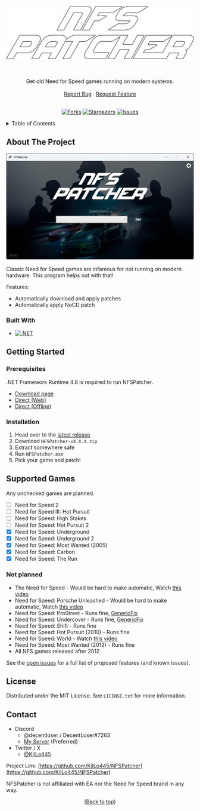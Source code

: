 <a name="readme-top"></a>

<!-- PROJECT SHIELDS -->
<!--
*** I'm using markdown "reference style" links for readability.
*** Reference links are enclosed in brackets [ ] instead of parentheses ( ).
*** See the bottom of this document for the declaration of the reference variables
*** for contributors-url, forks-url, etc. This is an optional, concise syntax you may use.
*** https://www.markdownguide.org/basic-syntax/#reference-style-links
-->

<!-- PROJECT LOGO -->
<br />
<div align="center">
  <a href="https://github.com/KilLo445/NFSPatcher">
    <img src="https://raw.githubusercontent.com/KilLo445/NFSPatcher/main/NFSPatcher/Assets/Images/Logo/Vertical/LogoWhite2.png" alt="Logo" width=800>
    <br />
    <br />
  </a>

  <p align="center">
    <br />
    Get old Need for Speed games running on modern systems.
    <br />
    <br />
    <a href="https://github.com/KilLo445/NFSPatcher/issues">Report Bug</a>
    ·
    <a href="https://github.com/KilLo445/NFSPatcher/issues">Request Feature</a>
    <br />
    <br />
  </p>

  [![Forks][forks-shield]][forks-url]
  [![Stargazers][stars-shield]][stars-url]
  [![Issues][issues-shield]][issues-url]
</div>

<!-- TABLE OF CONTENTS -->
<details>
  <summary>Table of Contents</summary>
  <ol>
    <li>
      <a href="#about-the-project">About The Project</a>
      <ul>
        <li><a href="#built-with">Built With</a></li>
      </ul>
    </li>
    <li>
      <a href="#getting-started">Getting Started</a>
      <ul>
        <li><a href="#prerequisites">Prerequisites</a></li>
        <li><a href="#installation">Installation</a></li>
      </ul>
    </li>
    <li><a href="#supported-games">Supported Games</a></li>
    <li><a href="#license">License</a></li>
    <li><a href="#contact">Contact</a></li>
  </ol>
</details>

<!-- ABOUT THE PROJECT -->
## About The Project

![NFSPatcher Screenshot](https://raw.githubusercontent.com/KilLo445/NFSPatcher/main/Remote/Images/AppScreenshot01.png)

Classic Need for Speed games are infamous for not running on modern hardware. This program helps out with that!

Features:
* Automatically download and apply patches
* Automatically apply NoCD patch

### Built With

* [![.NET][.NET]][framework-url]

<!-- GETTING STARTED -->
## Getting Started

### Prerequisites

.NET Framework Runtime 4.8 is required to run NFSPatcher.
  - [Download page](https://dotnet.microsoft.com/en-us/download/dotnet-framework/net48)
  - [Direct (Web)](https://dotnet.microsoft.com/en-us/download/dotnet-framework/thank-you/net48-web-installer)
  - [Direct (Offline)](https://dotnet.microsoft.com/en-us/download/dotnet-framework/thank-you/net48-offline-installer)

### Installation

1. Head over to the [latest release](https://github.com/KilLo445/NFSPatcher/releases/latest)
2. Download `NFSPatcher-vX.X.X.zip`
3. Extract somewhere safe
4. Run `NFSPatcher.exe`
5. Pick your game and patch!

<!-- ROADMAP -->
## Supported Games
Any unchecked games are planned.

- [ ] Need for Speed 2
- [ ] Need for Speed III: Hot Pursuit
- [ ] Need for Speed: High Stakes
- [ ] Need for Speed: Hot Pursuit 2
- [x] Need for Speed: Underground
- [x] Need for Speed: Underground 2
- [x] Need for Speed: Most Wanted (2005)
- [x] Need for Speed: Carbon
- [x] Need for Speed: The Run

### Not planned
- The Need for Speed - Would be hard to make automatic, Watch [this video](https://www.youtube.com/watch?v=A-Ifhb0KYIM)  
- Need for Speed: Porsche Unleashed - Would be hard to make automatic, Watch [this video](https://www.youtube.com/watch?v=3v31l71obc0)  
- Need for Speed: ProStreet - Runs fine, [GenericFix](https://thirteenag.github.io/wfp#nfsps)
- Need for Speed: Undercover - Runs fine, [GenericFix](https://thirteenag.github.io/wfp#nfsuc)  
- Need for Speed: Shift - Runs fine  
- Need for Speed: Hot Pursuit (2010) - Runs fine  
- Need for Speed: World - Watch [this video](https://www.youtube.com/watch?v=hbhxuqmKVq8)  
- Need for Speed: Most Wanted (2012) - Runs fine
- All NFS games released after 2012

See the [open issues](https://github.com/KilLo445/NFSPatcher/issues) for a full list of proposed features (and known issues).

<!-- LICENSE -->
## License

Distributed under the MIT License. See `LICENSE.txt` for more information.

<!-- CONTACT -->
## Contact

- Discord
    - @decentloser / DecentLoser#7263
    - [My Server](https://discord.gg/66qymzdtMw) (Preferred)
- Twitter / X
  - [@KilLo445](https://twitter.com/KilLo445)

Project Link: [https://github.com/KilLo445/NFSPatcher](https://github.com/KilLo445/NFSPatcher)

NFSPatcher is not affiliated with EA nor the Need for Speed brand in any way.
  
<p align="center">(<a href="#readme-top">Back to top</a>)</p>

<!-- MARKDOWN LINKS & IMAGES -->
<!-- https://www.markdownguide.org/basic-syntax/#reference-style-links -->
[forks-shield]: https://img.shields.io/github/forks/KilLo445/NFSPatcher.svg?style=for-the-badge
[forks-url]: https://github.com/KilLo445/NFSPatcher/network/members
[stars-shield]: https://img.shields.io/github/stars/KilLo445/NFSPatcher.svg?style=for-the-badge
[stars-url]: https://github.com/KilLo445/NFSPatcher/stargazers
[issues-shield]: https://img.shields.io/github/issues/KilLo445/NFSPatcher.svg?style=for-the-badge
[issues-url]: https://github.com/KilLo445/NFSPatcher/issues
[.NET]: https://img.shields.io/badge/.NET_Framework-5C2D91?style=for-the-badge&logo=.net&logoColor=white
[Framework]: https://img.shields.io/badge/.NET_Framework-4.8-purple
[framework-url]: https://dotnet.microsoft.com/en-us/download/dotnet-framework
